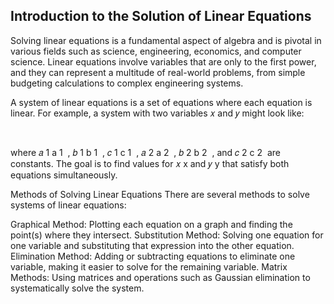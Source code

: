 ## Introduction to the Solution of Linear Equations

Solving linear equations is a fundamental aspect of algebra and is pivotal in various fields such as science, engineering, economics, and computer science. Linear equations involve variables that are only to the first power, and they can represent a multitude of real-world problems, from simple budgeting calculations to complex engineering systems.

A system of linear equations is a set of equations where each equation is linear. For example, a system with two variables 𝑥 and 𝑦 might look like:

​
 
where 
𝑎
1
a 
1
​
 , 
𝑏
1
b 
1
​
 , 
𝑐
1
c 
1
​
 , 
𝑎
2
a 
2
​
 , 
𝑏
2
b 
2
​
 , and 
𝑐
2
c 
2
​
  are constants. The goal is to find values for 
𝑥
x and 
𝑦
y that satisfy both equations simultaneously.

Methods of Solving Linear Equations
There are several methods to solve systems of linear equations:

Graphical Method: Plotting each equation on a graph and finding the point(s) where they intersect.
Substitution Method: Solving one equation for one variable and substituting that expression into the other equation.
Elimination Method: Adding or subtracting equations to eliminate one variable, making it easier to solve for the remaining variable.
Matrix Methods: Using matrices and operations such as Gaussian elimination to systematically solve the system.
